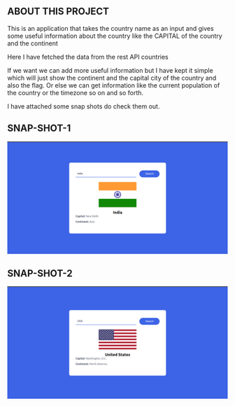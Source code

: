 ## ABOUT THIS PROJECT

This is an application that takes the country name as an input and gives some useful information about the country like the CAPITAL of the country and the continent

Here I have fetched the data from the rest API countries

If we want we can add more useful information but I have kept it simple which will just show the continent and the capital city of the country and also the flag.
Or else we can get information like the current population of the country or the timezone so on and so forth.

I have attached some snap shots do check them out.
## SNAP-SHOT-1
![SNAP-SHOT-1](https://github.com/lokeshvasnik/COUNTRY-DETAILS-API-PROJECT/blob/main/screenshot/01.png)

## SNAP-SHOT-2
![SNAP-SHOT-1](https://github.com/lokeshvasnik/COUNTRY-DETAILS-API-PROJECT/blob/main/screenshot/02.png)


